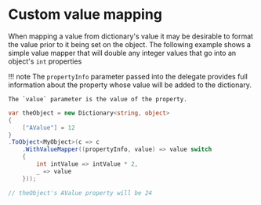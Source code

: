 # Custom value mapping

When mapping a value from dictionary's value it may be desirable to format the value prior to it being set on the object. The following example shows a simple value mapper that will double any integer values that go into an object's `int` properties

!!! note
    The `propertyInfo` parameter passed into the delegate provides full information
    about the property whose value will be added to the dictionary.

    The `value` parameter is the value of the property.

```csharp  { data-fiddle="Hx4GBH" }
var theObject = new Dictionary<string, object>
{
    ["AValue"] = 12
}
.ToObject<MyObject>(c => c
    .WithValueMapper((propertyInfo, value) => value switch
    {
        int intValue => intValue * 2,
        _ => value						
    }));

// theObject's AValue property will be 24
```
